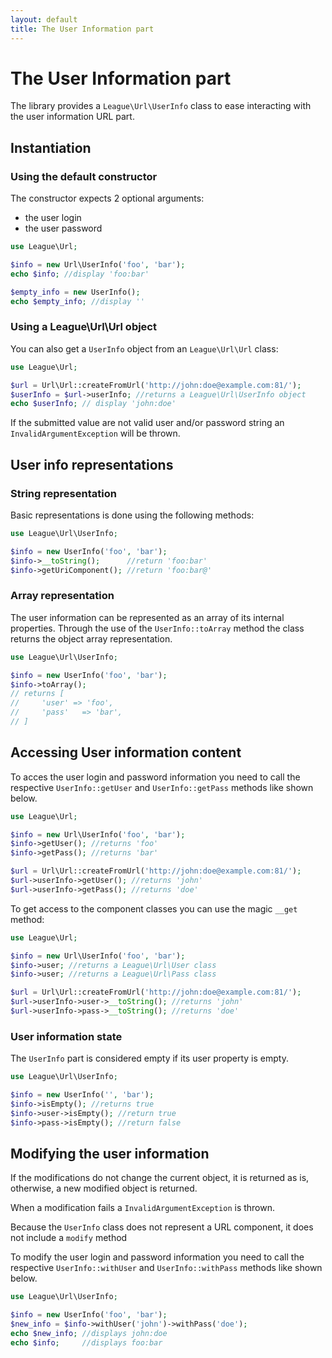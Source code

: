 ```yaml
---
layout: default
title: The User Information part
---
```


# The User Information part

The library provides a `League\Url\UserInfo` class to ease interacting with the user information URL part.

## Instantiation

### Using the default constructor

The constructor expects 2 optional arguments:

- the user login
- the user password

~~~php
use League\Url;

$info = new Url\UserInfo('foo', 'bar');
echo $info; //display 'foo:bar'

$empty_info = new UserInfo();
echo $empty_info; //display ''
~~~

### Using a League\Url\Url object

You can also get a `UserInfo` object from an `League\Url\Url` class:

~~~php
use League\Url;

$url = Url\Url::createFromUrl('http://john:doe@example.com:81/');
$userInfo = $url->userInfo; //returns a League\Url\UserInfo object
echo $userInfo; // display 'john:doe'
~~~

<p class="message-warning">If the submitted value are not valid user and/or password string an <code>InvalidArgumentException</code> will be thrown.</p>

## User info representations

### String representation

Basic representations is done using the following methods:

~~~php
use League\Url\UserInfo;

$info = new UserInfo('foo', 'bar');
$info->__toString();      //return 'foo:bar'
$info->getUriComponent(); //return 'foo:bar@'
~~~

### Array representation

The user information can be represented as an array of its internal properties. Through the use of the `UserInfo::toArray` method the class returns the object array representation.

~~~php
use League\Url\UserInfo;

$info = new UserInfo('foo', 'bar');
$info->toArray();
// returns [
//     'user' => 'foo',
//     'pass'   => 'bar',
// ]
~~~

## Accessing User information content

To acces the user login and password information you need to call the respective `UserInfo::getUser` and `UserInfo::getPass` methods like shown below.

~~~php
use League\Url;

$info = new Url\UserInfo('foo', 'bar');
$info->getUser(); //returns 'foo'
$info->getPass(); //returns 'bar'

$url = Url\Url::createFromUrl('http://john:doe@example.com:81/');
$url->userInfo->getUser(); //returns 'john'
$url->userInfo->getPass(); //returns 'doe'
~~~

To get access to the component classes you can use the magic `__get` method:

~~~php
use League\Url;

$info = new Url\UserInfo('foo', 'bar');
$info->user; //returns a League\Url\User class
$info->user; //returns a League\Url\Pass class

$url = Url\Url::createFromUrl('http://john:doe@example.com:81/');
$url->userInfo->user->__toString(); //returns 'john'
$url->userInfo->pass->__toString(); //returns 'doe'
~~~

### User information state

The `UserInfo` part is considered empty if its user property is empty.

~~~php
use League\Url\UserInfo;

$info = new UserInfo('', 'bar');
$info->isEmpty(); //returns true
$info->user->isEmpty(); //return true
$info->pass->isEmpty(); //return false
~~~

## Modifying the user information

<p class="message-notice">If the modifications do not change the current object, it is returned as is, otherwise, a new modified object is returned.</p>

<p class="message-warning">When a modification fails a <code>InvalidArgumentException</code> is thrown.</p>

<p class="message-notice">Because the <code>UserInfo</code> class does not represent a URL component, it does not include a <code>modify</code> method</p>

To modify the user login and password information you need to call the respective <code>UserInfo::withUser</code> and `UserInfo::withPass` methods like shown below.

~~~php
use League\Url\UserInfo;

$info = new UserInfo('foo', 'bar');
$new_info = $info->withUser('john')->withPass('doe');
echo $new_info; //displays john:doe
echo $info;     //displays foo:bar
~~~
